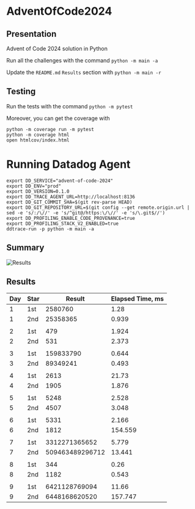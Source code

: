 # AdventOfCode2024

## Presentation

Advent of Code 2024 solution in Python

Run all the challenges with the command `python -m main -a`

Update the `README.md` `Results` section with `python -m main -r`

## Testing

Run the tests with the command `python -m pytest`

Moreover, you can get the coverage with
```
python -m coverage run -m pytest
python -m coverage html
open htmlcov/index.html
```

# Running Datadog Agent

```
export DD_SERVICE="advent-of-code-2024"
export DD_ENV="prod"
export DD_VERSION=0.1.0
export DD_TRACE_AGENT_URL=http://localhost:8136
export DD_GIT_COMMIT_SHA=$(git rev-parse HEAD)
export DD_GIT_REPOSITORY_URL=$(git config --get remote.origin.url | sed -e 's/:/\//' -e 's/^git@/https:\/\//' -e 's/\.git$//') 
export DD_PROFILING_ENABLE_CODE_PROVENANCE=true
export DD_PROFILING_STACK_V2_ENABLED=true
ddtrace-run -p python -m main -a
```

## Summary
![Results](https://github.com/clementgbcn/AdventOfCode2024/actions/workflows/check_results.yml/badge.svg)


## Results
|   Day | Star   |          Result |   Elapsed Time, ms |
|-------|--------|-----------------|--------------------|
|     1 | 1st    |         2580760 |              1.28  |
|     1 | 2nd    |        25358365 |              0.939 |
|       |        |                 |                    |
|     2 | 1st    |             479 |              1.924 |
|     2 | 2nd    |             531 |              2.373 |
|       |        |                 |                    |
|     3 | 1st    |       159833790 |              0.644 |
|     3 | 2nd    |        89349241 |              0.493 |
|       |        |                 |                    |
|     4 | 1st    |            2613 |             21.73  |
|     4 | 2nd    |            1905 |              1.876 |
|       |        |                 |                    |
|     5 | 1st    |            5248 |              2.528 |
|     5 | 2nd    |            4507 |              3.048 |
|       |        |                 |                    |
|     6 | 1st    |            5331 |              2.166 |
|     6 | 2nd    |            1812 |            154.559 |
|       |        |                 |                    |
|     7 | 1st    |   3312271365652 |              5.779 |
|     7 | 2nd    | 509463489296712 |             13.441 |
|       |        |                 |                    |
|     8 | 1st    |             344 |              0.26  |
|     8 | 2nd    |            1182 |              0.543 |
|       |        |                 |                    |
|     9 | 1st    |   6421128769094 |             11.66  |
|     9 | 2nd    |   6448168620520 |            157.747 |
